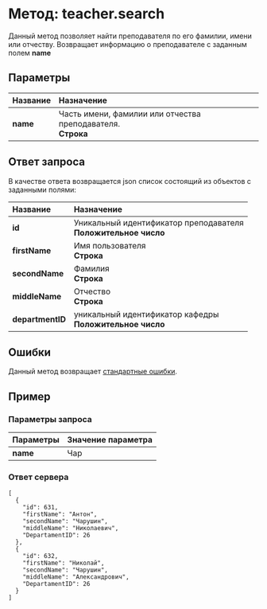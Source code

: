 # Метод: teacher.search<a name="teacher.search"></a>

Данный метод позволяет найти преподавателя по его фамилии, имени или отчеству.
Возвращает информацию о преподавателе с заданным полем **name**

## Параметры
| Название     | Назначение     |
| :------------- | :------------- |
| **name**       | Часть имени, фамилии или отчества преподавателя.  <br>**Строка**

## Ответ запроса
В качестве ответа возвращается json список состоящий из объектов с заданными полями:

| Название        | Назначение     |
| :------------- | :------------- |
| **id**               | Уникальный идентификатор преподавателя<br> **Положительное число**
| **firstName**       | Имя пользователя<br>**Строка**
| **secondName**      | Фамилия<br>**Строка**
| **middleName**      | Отчество<br>**Строка**
| **departmentID** | уникальный идентификатор кафедры<br> **Положительное число**


## Ошибки
Данный метод возвращает [стандартные ошибки](#errors).<br>

## Пример

### Параметры запроса
| Параметры | Значение параметра     |
| :------------- | :------------- |
| **name**       | Чар       |

### Ответ сервера

```
[
  {
    "id": 631,
    "firstName": "Антон",
    "secondName": "Чарушин",
    "middleName": "Николаевич",
    "DepartamentID": 26
  },
  {
    "id": 632,
    "firstName": "Николай",
    "secondName": "Чарушин",
    "middleName": "Александрович",
    "DepartamentID": 26
  }
]
```
